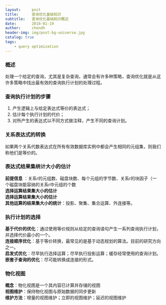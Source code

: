 ```yaml
---
layout:     post
title:      查询优化基础知识
subtitle:   查询优化基础知识概述
date:       2018-01-19
author:     chendh
header-img: img/post-bg-universe.jpg
catalog: true
tags:
    - query optimization
---
```



### 概述
处理一个给定的查询，尤其是复杂查询，通常会有许多种策略，查询优化就是从这许多策略中找出最有效的查询执行计划的处理过程。
### 查询执行计划的步骤
1. 产生逻辑上与给定表达式等价的表达式；
1. 估计每个执行计划的代价；
1. 对所产生的表达式以不同方式做注释，产生不同的查询计划。
### 关系表达式的转换
如果两个关系代数表达式在所有有效数据库实例中都会产生相同的元组集，则我们称他们是等价的。
### 表达式结果集统计大小的估计 
**前提信息** ：关系r的元组数、磁盘块数、每个元组的字节数、关系r的块因子（一个磁盘块能容纳的关系r中元组的个数  
**选择运算结果集大小的估计**  
**选择运算结果集大小的估计**  
**其他运算的结果集大小的统计**：投影、聚集、集合运算、外连接等。
### 执行计划的选择
**基于代价的优化**：通过使用等价规则从给定的查询语句产生一系列查询执行计划，并选择代价最小的一个。  
**连接顺序优化**：基于等价转换，最常见的是基于动态规划的算法。目前的研究方向之一。  
**启发式优化**：尽早执行选择运算；尽早执行投影运算；缓存经常使用的查询计划。  
**嵌套子查询的优化**：尽可能转换成连接的形式。  
### 物化视图
**概念**：物化视图是一个其内容已计算并存储的视图  
**视图维护**：保持物化视图与原始数据的同步更新  
**维护方法**：增量的视图维护；立即的视图维护；延迟的视图维护  